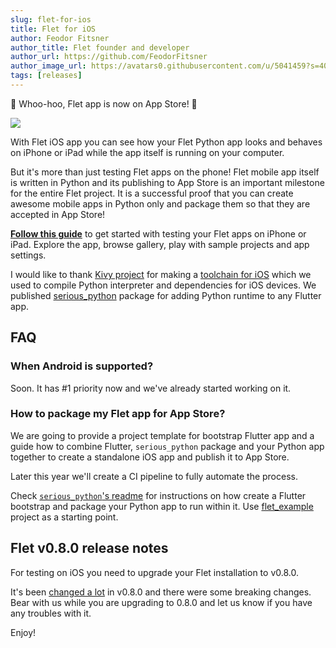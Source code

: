 ```yaml
---
slug: flet-for-ios
title: Flet for iOS
author: Feodor Fitsner
author_title: Flet founder and developer
author_url: https://github.com/FeodorFitsner
author_image_url: https://avatars0.githubusercontent.com/u/5041459?s=400&v=4
tags: [releases]
---
```


🎉 Whoo-hoo, Flet app is now on App Store! 🎉

<a href="https://apps.apple.com/app/flet/id1624979699" target="_blank"><img src="/img/blog/ios/flet-1080x1080.png" className="screenshot-50 screenshot-rounded"/></a>

With Flet iOS app you can see how your Flet Python app looks and behaves on iPhone or iPad while the app itself is running on your computer.

But it's more than just testing Flet apps on the phone! Flet mobile app itself is written in Python and its publishing to App Store is an important milestone for the entire Flet project. It is a successful proof that you can create awesome mobile apps in Python only and package them so that they are accepted in App Store!

**[Follow this guide](/docs/guides/python/testing-on-ios)** to get started with testing your Flet apps on iPhone or iPad. Explore the app, browse gallery, play with sample projects and app settings.

I would like to thank [Kivy project](https://kivy.org/) for making a [toolchain for iOS](https://github.com/kivy/kivy-ios) which we used to compile Python interpreter and dependencies for iOS devices. We published [serious_python](https://pub.dev/packages/serious_python) package for adding Python runtime to any Flutter app.

## FAQ

### When Android is supported?

Soon. It has #1 priority now and we've already started working on it.

### How to package my Flet app for App Store?

We are going to provide a project template for bootstrap Flutter app and a guide how to combine Flutter, `serious_python` package and your Python app together to create a standalone iOS app and publish it to App Store.

Later this year we'll create a CI pipeline to fully automate the process.

Check [`serious_python`'s readme](https://github.com/flet-dev/serious-python#usage) for instructions on how create a Flutter bootstrap and package your Python app to run within it. Use [flet_example](https://github.com/flet-dev/serious-python/tree/main/example/flet_example) project as a starting point.

## Flet v0.8.0 release notes

For testing on iOS you need to upgrade your Flet installation to v0.8.0.

It's been [changed a lot](https://github.com/flet-dev/flet/blob/main/CHANGELOG.md#080) in v0.8.0 and there were some breaking changes. Bear with us while you are upgrading to 0.8.0 and let us know if you have any troubles with it.

Enjoy!